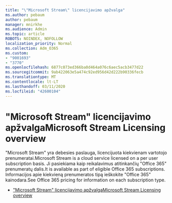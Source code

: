 ```yaml
---
title: "\"Microsoft Stream\" licencijavimo apžvalga"
ms.author: pebaum
author: pebaum
manager: mnirkhe
ms.audience: Admin
ms.topic: article
ROBOTS: NOINDEX, NOFOLLOW
localization_priority: Normal
ms.collection: Adm_O365
ms.custom:
- "9001693"
- "3770"
ms.openlocfilehash: 6877c073ed366ba0d464a076c6aec5acb3477d22
ms.sourcegitcommit: 9ab422063e5a474c92ed956d42d222b90336fecb
ms.translationtype: MT
ms.contentlocale: lt-LT
ms.lasthandoff: 03/11/2020
ms.locfileid: "42600104"
---
```

# <a name="microsoft-stream-licensing-overview"></a><span data-ttu-id="a3219-102">"Microsoft Stream" licencijavimo apžvalga</span><span class="sxs-lookup"><span data-stu-id="a3219-102">Microsoft Stream Licensing overview</span></span>

<span data-ttu-id="a3219-103">"Microsoft Stream" yra debesies paslauga, licencijuota kiekvienam vartotojo prenumeratai.</span><span class="sxs-lookup"><span data-stu-id="a3219-103">Microsoft Stream is a cloud service licensed on a per user subscription basis.</span></span> <span data-ttu-id="a3219-104">Ji pasiekiama kaip reikalavimus atitinkančių "Office 365" prenumeratų dalis.</span><span class="sxs-lookup"><span data-stu-id="a3219-104">It is available as part of eligible Office 365 subscriptions.</span></span> <span data-ttu-id="a3219-105">Informacijos apie kiekvieną prenumeratos tipą ieškokite "Office 365" kainodara.</span><span class="sxs-lookup"><span data-stu-id="a3219-105">See Office 365 pricing for information on each subscription type.</span></span>

- [<span data-ttu-id="a3219-106">"Microsoft Stream" licencijavimo apžvalga</span><span class="sxs-lookup"><span data-stu-id="a3219-106">Microsoft Stream Licensing overview</span></span>](https://docs.microsoft.com/stream/license-overview)